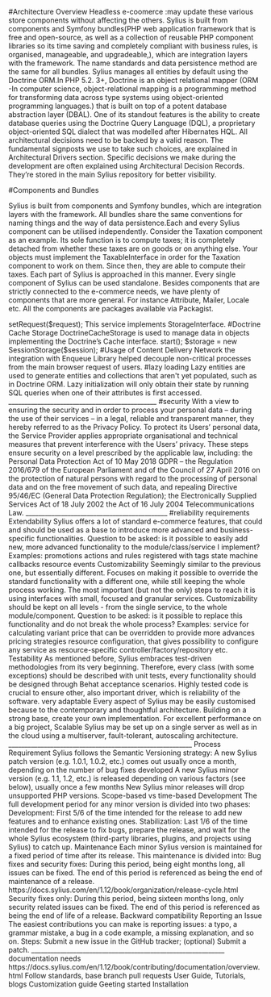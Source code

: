 #Architecture Overview
 Headless e-coomerce :may update these various store components without affecting the others.
Sylius is built from components and Symfony bundles(PHP web application framework that is free and open-source, as well as a collection of reusable PHP component libraries so its 
time saving and completely compliant with business rules, is organised, manageable, and upgradeable,), which are integration layers with the framework. The name standards
and data persistence method are the same for all bundles. Sylius manages all entities by default using the Doctrine ORM.In PHP 5.2. 3+, Doctrine is an object relational mapper (ORM -In computer science, object-relational mapping is a programming method for transforming data across type systems using object-oriented programming languages.)
that is built on top of a potent database abstraction layer (DBAL). One of its standout features is the ability to create database queries using the Doctrine Query 
Language (DQL), a proprietary object-oriented SQL dialect that was modelled after Hibernates HQL. 
All architectural decisions need to be backed by a valid reason. The fundamental signposts we use to take such choices, are explained in Architectural Drivers section.
Specific decisions we make during the development are often explained using Architectural Decision Records. They’re stored in the main Sylius repository for better visibility.

#Components and Bundles

Sylius is built from components and Symfony bundles, which are integration layers with the framework. All bundles share the same conventions for naming things and the way of data persistence.Each and every Sylius component can be utilised independently. Consider the Taxation component as an example. Its sole function is to compute taxes; it is completely detached from whether these taxes are on goods or on anything else. Your objects must implement the TaxableInterface in order for the Taxation component to work on them. Since then, they are able to compute their taxes.
Each part of Sylius is approached in this manner.
Every single component of Sylius can be used standalone. Besides components that are strictly connected to the e-commerce needs, we have plenty of components that are more general. For instance Attribute, Mailer, Locale etc. All the components are packages available via Packagist.

<?php

/*
 * This file is part of the Sylius package.
 *
 * (c) Paweł Jędrzejewski
 *
 * For the full copyright and license information, please view the LICENSE
 * file that was distributed with this source code.
 */

declare(strict_types=1);

namespace Sylius\Component\Taxation\Calculator;

use Sylius\Component\Taxation\Model\TaxRateInterface;

interface CalculatorInterface
{
    public function calculate(float $base, TaxRateInterface $rate): float;
}

#Bundles
The bundles allows to use components with just little configuraton. 
The TaxationBundle may be included into your application with little to no configuration,  allowing you to access all the services, models, set up the tax rates and categories, and utilise them for whatever taxes you may require.
These are the Symfony Bundles - therefore if you are a Symfony Developer, and you would like to use the Taxation component in your system, but you do not want to spend time on configuring forms or services in the container. 
#Platform

we may access the standard, fairly feature-rich webshop.  we must choose if we want a complete platform with all the capabilities or whether want to develop something extremely unique, maybe smaller, with distinct features utilising decoupled bundles and components. 
The platform itself is, of course, quite adaptable and simple to adjust to any and all business requirements you may have.

https://docs.sylius.com/en/1.12/_images/architecture_overview.png

#Divisions 
#Core
Another element that unifies all the others is the Core. Here, for instance, the ProductVariant discovers at last that it has a TaxCategory.
The ProductVariant implements the TaxableInterface and other interfaces necessary for its functioning in the Core component.
Sylius has here a fully integrated concept of everything that is needed to run a webshop.

#Shop
ShopBundle essentially functions as a typical B2C interface for all system activity. Yaml templates and settings make up the majority of it.
Also here views have been built using the SemanticUI.

#API
API uses the REST( REpresentational State Transfer, establishes standards for communication between computer systems on the web) approach. 
Since they are now reusable in the API, controllers are format independent. So, when you make a product request through the shop's front end,
you are performing the exact same activity as when you make an api call.
The most important features of API:
All operations are grouped by shop and admin context (two prefixes)
Developers can enable or disable entire API by changing single parameter (check this chapter)
Endpoints are implementing the REST principles and using http verbs (POST, GET, PUT, PATCH, DELETE)
Returned responses contain minimal information (developer should extend serialization if need more data)
Entire business logic is separated from API - if it necessary we dispatch command instead mixing API logic with business logic

#3party Libraries
Sylius utilises a multitude of third-party libraries for a variety of functions, including:
for content management, SymfonyCMF
For filesystem abstraction, see Gaufrette (store images locally, Amazon S3 or external server)
Consider trimming and creating thumbnails for photos that are being processed.
Quick to create PDF files
For pagination, use Pagerfanta.
For payments, payum

#folder are in form of bundles of related components
___________________________________________________________________________________________
# performance optimizations

Query optimization
A huge performance boost is achieved by optimizing queries. For example, let’s take a look at the customers’ list.
the page load without caching mechanisms in dev mode might take up to several seconds compared to less than a second in Sylius

Storages are services managing data in any type of container.

#By default there are three storages available:
The methods of every storage work the same way. The only difference is the type of container we store in

#Cookie Storage
CookieStorage is used to manage data in the cookies’ ParameterBag of Symfony’s Request class, 
which needs to be set in the storage before making any operations on it.

<?php

use Sylius\Component\Storage\CookieStorage;
use Symfony\Component\HttpFoundation\Request;

$request = // The request which cookies' data you would like to manage.

$storage = new CookieStorage();

$storage->setRequest($request);
This service implements StorageInterface.

#Doctrine Cache Storage
DoctrineCacheStorage is used to manage data in objects implementing the Doctrine’s Cache interface.

<?php

use Doctrine\Common\Cache\Cache;
use Sylius\Component\Storage\DoctrineCacheStorage;

$cache = // Your doctrine's cache.

$storage = new DoctrineCacheStorage($cache);

#Session Storage
SessionStorage is used to manage data in any class implementing the Symfony’s SessionInterface.

<?php

use Sylius\Component\Storage\SessionStorage;
use Symfony\Component\HttpFoundation\Session\Session;

$session = new Session();
$session->start();

$storage = new SessionStorage($session);
#Usage of Content Delivery Network
the integration with Enqueue Library helped decouple non-critical processes from the main browser request of users.

#lazy loading
Lazy entities are used to generate entities and collections that aren't yet populated, such as in Doctrine ORM.
Lazy initialization will only obtain their state by running SQL queries when one of their attributes is first accessed.
______________________________________________
#security

With a view to ensuring the security and in order to process your personal data – during the use of their services – in a legal, reliable and transparent manner, they hereby referred to as the Privacy Policy. 
To protect its Users’ personal data, the Service Provider applies appropriate organisational and technical measures that prevent interference with the Users’ privacy. These steps ensure security on a level prescribed by the applicable law, including:

the Personal Data Protection Act of 10 May 2018
GDPR – the Regulation 2016/679 of the European Parliament and of the Council of 27 April 2016 on the protection of natural persons with regard to the processing 
of personal data and on the free movement of such data, and repealing Directive 95/46/EC (General Data Protection Regulation);
the Electronically Supplied Services Act of 18 July 2002
the Act of 16 July 2004 Telecommunications Law.

____________________________________________
#reliability requirements

Extendability
Sylius offers a lot of standard e-commerce features, that could and should be used as a base to introduce more advanced and business-specific functionalities.

Question to be asked: is it possible to easily add new, more advanced functionality to the module/class/service I implement? Examples:

promotions actions and rules registered with tags
state machine callbacks
resource events
Customizability
Seemingly similar to the previous one, but essentially different. Focuses on making it possible to override the standard functionality with a different one, 
while still keeping the whole process working. The most important (but not the only) steps to reach it is using interfaces with small,
focused and granular services. Customizability should be kept on all levels - from the single service, to the whole module/component.

Question to be asked: is it possible to replace this functionality and do not break the whole process? Examples:

service for calculating variant price that can be overridden to provide more advances pricing strategies
resource configuration, that gives possibility to configure any service as resource-specific controller/factory/repository etc.
Testability
As mentioned before, Sylius embraces test-driven methodologies from its very beginning. 
Therefore, every class (with some exceptions) should be described with unit tests, every functionality should be designed through Behat acceptance scenarios. 
Highly tested code is crucial to ensure other, also important driver, which is reliability of the software.

very adaptable
Every aspect of Sylius may be easily customised because to the contemporary and thoughtful architecture. Building on a strong base, create your own implementation.

For excellent performance on a big project, Scalable Sylius may be set up on a single server as well as in the cloud using a multiserver,
fault-tolerant, autoscaling architecture.

_________________________________________________________
Process Requirement
Sylius follows the Semantic Versioning strategy:


A new Sylius patch version (e.g. 1.0.1, 1.0.2, etc.) comes out usually once a month, depending on the number of bug fixes developed
A new Sylius minor version (e.g. 1.1, 1.2, etc.) is released depending on various factors (see below), usually once a few months
New Sylius minor releases will drop unsupported PHP versions.
Scope-based vs time-based
Development
The full development period for any minor version is divided into two phases:

Development: First 5/6 of the time intended for the release to add new features and to enhance existing ones.
Stabilization: Last 1/6 of the time intended for the release to fix bugs, prepare the release, and wait for 
the whole Sylius ecosystem (third-party libraries, plugins, and projects using Sylius) to catch up.

Maintenance
Each minor Sylius version is maintained for a fixed period of time after its release. This maintenance is divided into:

Bug fixes and security fixes: During this period, being eight months long, all issues can be fixed.
The end of this period is referenced as being the end of maintenance of a release.

https://docs.sylius.com/en/1.12/book/organization/release-cycle.html

Security fixes only: During this period, being sixteen months long, only security related issues can be fixed. The end of this period is referenced as being the end of life of a release.

Backward compatibility

Reporting an Issue
The easiest contributions you can make is reporting issues: a typo, a grammar mistake, a bug in a code example, a missing explanation, and so on.

Steps:

Submit a new issue in the GitHub tracker;
(optional) Submit a patch.
____________________________________________________________
documentation needs 
https://docs.sylius.com/en/1.12/book/contributing/documentation/overview.html

Follow standards, base branch pull requests 

User Guide, Tutorials, blogs

Customization guide
Geeting started 
Installation
